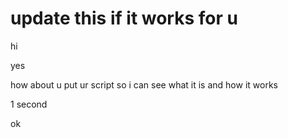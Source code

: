 # update this if it works for u 
hi

yes

how about u put ur script so i can see what it is and how it works


1 second 

ok
